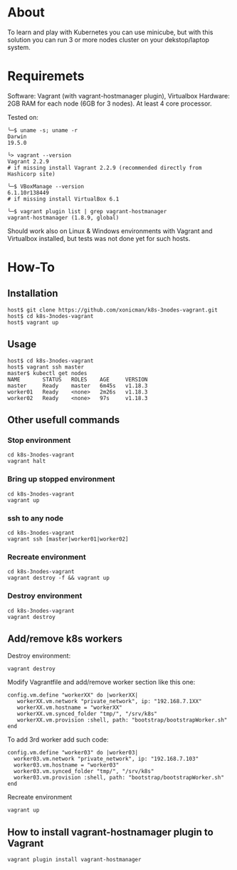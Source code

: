 # About

To learn and play with Kubernetes you can use minicube, but with this solution you can run 3 or more nodes cluster on your dekstop/laptop system.

# Requiremets

Software: Vagrant (with vagrant-hostmanager plugin), Virtualbox
Hardware: 2GB RAM for each node (6GB for 3 nodes). At least 4 core processor.

Tested on:

    ╰─$ uname -s; uname -r
    Darwin
    19.5.0

    └> vagrant --version
    Vagrant 2.2.9
    # if missing install Vagrant 2.2.9 (recommended directly from Hashicorp site)

    ╰─$ VBoxManage --version
    6.1.10r138449
    # if missing install VirtualBox 6.1
    
    ╰─$ vagrant plugin list | grep vagrant-hostmanager
    vagrant-hostmanager (1.8.9, global)
    
        

Should work also on Linux & Windows environments with Vagrant and Virtualbox installed, but tests was not done yet for such hosts. 


# How-To

## Installation

    host$ git clone https://github.com/xonicman/k8s-3nodes-vagrant.git 
    host$ cd k8s-3nodes-vagrant
    host$ vagrant up

## Usage

    host$ cd k8s-3nodes-vagrant
    host$ vagrant ssh master
    master$ kubectl get nodes
    NAME       STATUS   ROLES    AGE     VERSION
    master     Ready    master   6m45s   v1.18.3
    worker01   Ready    <none>   2m26s   v1.18.3
    worker02   Ready    <none>   97s     v1.18.3


## Other usefull commands

### Stop environment

    cd k8s-3nodes-vagrant
    vagrant halt

### Bring up stopped environment

    cd k8s-3nodes-vagrant
    vagrant up

### ssh to any node

    cd k8s-3nodes-vagrant
    vagrant ssh [master|worker01|worker02]
     
### Recreate environment

    cd k8s-3nodes-vagrant
    vagrant destroy -f && vagrant up

### Destroy environment
    
    cd k8s-3nodes-vagrant
    vagrant destroy

## Add/remove k8s workers

Destroy environment:

    vagrant destroy

Modify Vagrantfile and add/remove worker section like this one:

    config.vm.define "workerXX" do |workerXX|
	   workerXX.vm.network "private_network", ip: "192.168.7.1XX"
	   workerXX.vm.hostname = "workerXX"
       workerXX.vm.synced_folder "tmp/", "/srv/k8s"
 	   workerXX.vm.provision :shell, path: "bootstrap/bootstrapWorker.sh"
    end

To add 3rd worker add such code:

    config.vm.define "worker03" do |worker03|
	  worker03.vm.network "private_network", ip: "192.168.7.103"
	  worker03.vm.hostname = "worker03"
      worker03.vm.synced_folder "tmp/", "/srv/k8s"
      worker03.vm.provision :shell, path: "bootstrap/bootstrapWorker.sh"
    end

Recreate environment

    vagrant up

## How to install vagrant-hostnamager plugin to Vagrant

    vagrant plugin install vagrant-hostmanager

